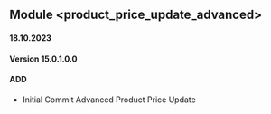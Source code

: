 ## Module <product_price_update_advanced>

#### 18.10.2023
#### Version 15.0.1.0.0
#### ADD
- Initial Commit Advanced Product Price Update
